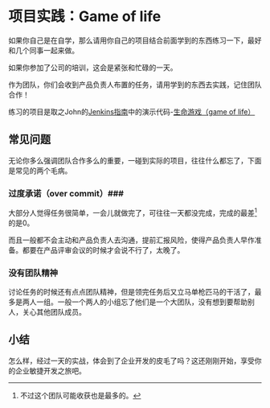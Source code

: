 # 项目实践：Game of life #
如果你自己是在自学，那么请用你自己的项目结合前面学到的东西练习一下，最好和几个同事一起来做。

如果你参加了公司的培训，这会是紧张和忙碌的一天。

作为团队，你们会收到产品负责人布置的任务，请用学到的东西去实践，记住团队合作！

练习的项目是取之John的[Jenkins指南](http://www.wakaleo.com/books/jenkins-the-definitive-guide)中的演示代码-[生命游戏（game of life）](https://github.com/wakaleo/game-of-life)

## 常见问题 ##
无论你多么强调团队合作多么的重要，一碰到实际的项目，往往什么都忘了，下面是常见的两个毛病。

### 过度承诺（over commit）###
大部分人觉得任务很简单，一会儿就做完了，可往往一天都没完成，完成的最差[^71]的是0。

而且一般都不会主动和产品负责人去沟通，提前汇报风险，使得产品负责人早作准备。都要在产品评审会议的时候才会说不行了，太晚了。

### 没有团队精神 ###
讨论任务的时候还有点点团队精神，但是领完任务后又立马单枪匹马的干活了，最多是两人一组。一般一个两人的小组忘了他们是一个大团队，没有想到要帮助别人，关心其他团队成员。

## 小结 ##
怎么样，经过一天的实战，体会到了企业开发的皮毛了吗？这还刚刚开始，享受你的企业敏捷开发之旅吧。

[^71]: 不过这个团队可能收获也是最多的。
